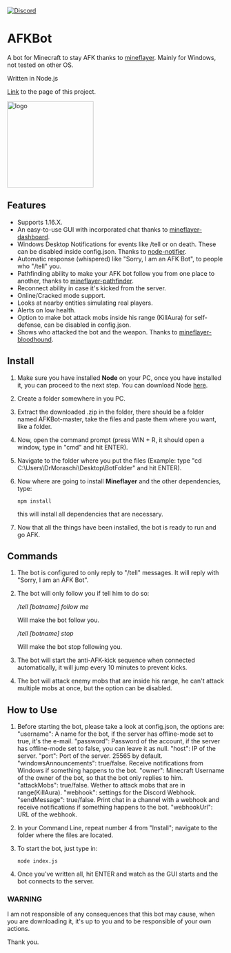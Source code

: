 [![Discord](https://img.shields.io/badge/Chat-Discord-blue.svg)](https://discord.gg/JQeVxbQT5G)
# AFKBot
A bot for Minecraft to stay AFK thanks to [mineflayer](https://github.com/PrismarineJS/mineflayer). Mainly for Windows, not tested on other OS.

Written in Node.js

[Link](https://drmoraschi.github.io/AFKBot/) to the page of this project.

<img alt="logo" src="https://github.com/DrMoraschi/AFKBot/raw/master/projectlogo.jpg" height="200" />

## Features

 * Supports 1.16.X.
 * An easy-to-use GUI with incorporated chat thanks to [mineflayer-dashboard](https://github.com/wvffle/mineflayer-dashboard).
 * Windows Desktop Notifications for events like /tell or on death. These can be disabled inside config.json. Thanks to [node-notifier](https://github.com/mikaelbr/node-notifier).
 * Automatic response (whispered) like "Sorry, I am an AFK Bot", to people who "/tell" you.
 * Pathfinding ability to make your AFK bot follow you from one place to another, thanks to [mineflayer-pathfinder](https://github.com/Karang/mineflayer-pathfinder).
 * Reconnect ability in case it's kicked from the server.
 * Online/Cracked mode support.
 * Looks at nearby entities simulating real players.
 * Alerts on low health.
 * Option to make bot attack mobs inside his range (KillAura) for self-defense, can be disabled in config.json.
 * Shows who attacked the bot and the weapon. Thanks to [mineflayer-bloodhound](https://github.com/Nixes/mineflayer-bloodhound).

## Install

 1. Make sure you have installed **Node** on your PC, once you have installed it, you can proceed to the next step. You can download Node [here](https://nodejs.org/).
 1. Create a folder somewhere in you PC.
 2. Extract the downloaded .zip in the folder, there should be a folder named AFKBot-master, take the files and paste them where you want, like a folder.
 3. Now, open the command prompt (press WIN + R, it should open a window, type in "cmd" and hit ENTER).
 4. Navigate to the folder where you put the files (Example: type "cd C:\Users\DrMoraschi\Desktop\BotFolder" and hit ENTER).
 5. Now where are going to install **Mineflayer** and the other dependencies, type:
	
	`npm install`
    
    this will install all dependencies that are necessary.

 6. Now that all the things have been installed, the bot is ready to run and go AFK.

## Commands

 1. The bot is configured to only reply to "/tell" messages. It will reply with "Sorry, I am an AFK Bot".
 2. The bot will only follow you if tell him to do so:
	
	*/tell [botname] follow me*

	Will make the bot follow you.

	*/tell [botname] stop*

	Will make the bot stop following you.

 3. The bot will start the anti-AFK-kick sequence when connected automatically, it will jump every 10 minutes to prevent kicks.
 4. The bot will attack enemy mobs that are inside his range, he can't attack multiple mobs at once, but the option can be disabled.
 
## How to Use

 1. Before starting the bot, please take a look at config.json, the options are:
 	"username": A name for the bot, if the server has offline-mode set to true, it's the e-mail.
	"password": Password of the account, if the server has offline-mode set to false, you can leave it as null.
	"host": IP of the server.
	"port": Port of the server. 25565 by default.
	"windowsAnnouncements": true/false. Receive notifications from Windows if something happens to the bot.
	"owner": Minecraft Username of the owner of the bot, so that the bot only replies to him.
	"attackMobs": true/false. Wether to attack mobs that are in range(KillAura).
	"webhook": settings for the Discord Webhook.
		"sendMessage": true/false. Print chat in a channel with a webhook and receive notifications if something happens to the bot.
		"webhookUrl": URL of the webhook.
 2. In your Command Line, repeat number 4 from "Install"; navigate to the folder where the files are located.
 3. To start the bot, just type in:
	
	```node index.js```

 3. Once you've written all, hit ENTER and watch as the GUI starts and the bot connects to the server.

 ### WARNING
 
  I am not responsible of any consequences that this bot may cause, when you are downloading it, it's up to you and to be responsible of your own actions.
  
  Thank you.
